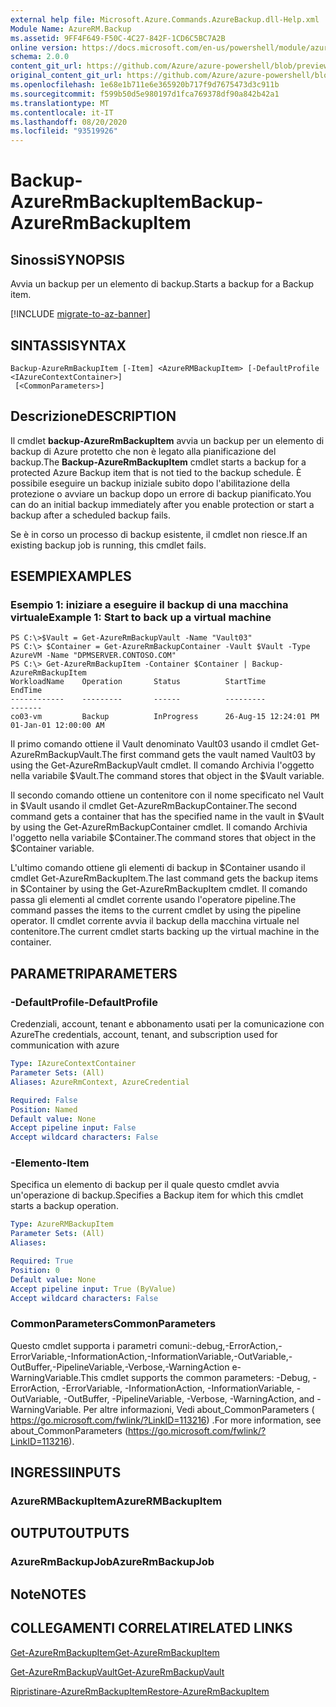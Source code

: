 ```yaml
---
external help file: Microsoft.Azure.Commands.AzureBackup.dll-Help.xml
Module Name: AzureRM.Backup
ms.assetid: 9FF4F649-F50C-4C27-842F-1CD6C5BC7A2B
online version: https://docs.microsoft.com/en-us/powershell/module/azurerm.backup/backup-azurermbackupitem
schema: 2.0.0
content_git_url: https://github.com/Azure/azure-powershell/blob/preview/src/ResourceManager/AzureBackup/Commands.AzureBackup/help/Backup-AzureRmBackupItem.md
original_content_git_url: https://github.com/Azure/azure-powershell/blob/preview/src/ResourceManager/AzureBackup/Commands.AzureBackup/help/Backup-AzureRmBackupItem.md
ms.openlocfilehash: 1e68e1b711e6e365920b717f9d7675473d3c911b
ms.sourcegitcommit: f599b50d5e980197d1fca769378df90a842b42a1
ms.translationtype: MT
ms.contentlocale: it-IT
ms.lasthandoff: 08/20/2020
ms.locfileid: "93519926"
---
```

# <span data-ttu-id="440f7-101">Backup-AzureRmBackupItem</span><span class="sxs-lookup"><span data-stu-id="440f7-101">Backup-AzureRmBackupItem</span></span>

## <span data-ttu-id="440f7-102">Sinossi</span><span class="sxs-lookup"><span data-stu-id="440f7-102">SYNOPSIS</span></span>
<span data-ttu-id="440f7-103">Avvia un backup per un elemento di backup.</span><span class="sxs-lookup"><span data-stu-id="440f7-103">Starts a backup for a Backup item.</span></span>

[!INCLUDE [migrate-to-az-banner](../../includes/migrate-to-az-banner.md)]

## <span data-ttu-id="440f7-104">SINTASSI</span><span class="sxs-lookup"><span data-stu-id="440f7-104">SYNTAX</span></span>

```
Backup-AzureRmBackupItem [-Item] <AzureRMBackupItem> [-DefaultProfile <IAzureContextContainer>]
 [<CommonParameters>]
```

## <span data-ttu-id="440f7-105">Descrizione</span><span class="sxs-lookup"><span data-stu-id="440f7-105">DESCRIPTION</span></span>
<span data-ttu-id="440f7-106">Il cmdlet **backup-AzureRmBackupItem** avvia un backup per un elemento di backup di Azure protetto che non è legato alla pianificazione del backup.</span><span class="sxs-lookup"><span data-stu-id="440f7-106">The **Backup-AzureRmBackupItem** cmdlet starts a backup for a protected Azure Backup item that is not tied to the backup schedule.</span></span>
<span data-ttu-id="440f7-107">È possibile eseguire un backup iniziale subito dopo l'abilitazione della protezione o avviare un backup dopo un errore di backup pianificato.</span><span class="sxs-lookup"><span data-stu-id="440f7-107">You can do an initial backup immediately after you enable protection or start a backup after a scheduled backup fails.</span></span>

<span data-ttu-id="440f7-108">Se è in corso un processo di backup esistente, il cmdlet non riesce.</span><span class="sxs-lookup"><span data-stu-id="440f7-108">If an existing backup job is running, this cmdlet fails.</span></span>

## <span data-ttu-id="440f7-109">ESEMPI</span><span class="sxs-lookup"><span data-stu-id="440f7-109">EXAMPLES</span></span>

### <span data-ttu-id="440f7-110">Esempio 1: iniziare a eseguire il backup di una macchina virtuale</span><span class="sxs-lookup"><span data-stu-id="440f7-110">Example 1: Start to back up a virtual machine</span></span>
```
PS C:\>$Vault = Get-AzureRmBackupVault -Name "Vault03"
PS C:\> $Container = Get-AzureRmBackupContainer -Vault $Vault -Type AzureVM -Name "DPMSERVER.CONTOSO.COM"
PS C:\> Get-AzureRmBackupItem -Container $Container | Backup-AzureRmBackupItem
WorkloadName    Operation       Status          StartTime              EndTime
------------    ---------       ------          ---------              -------
co03-vm         Backup          InProgress      26-Aug-15 12:24:01 PM  01-Jan-01 12:00:00 AM
```

<span data-ttu-id="440f7-111">Il primo comando ottiene il Vault denominato Vault03 usando il cmdlet Get-AzureRmBackupVault.</span><span class="sxs-lookup"><span data-stu-id="440f7-111">The first command gets the vault named Vault03 by using the Get-AzureRmBackupVault cmdlet.</span></span>
<span data-ttu-id="440f7-112">Il comando Archivia l'oggetto nella variabile $Vault.</span><span class="sxs-lookup"><span data-stu-id="440f7-112">The command stores that object in the $Vault variable.</span></span>

<span data-ttu-id="440f7-113">Il secondo comando ottiene un contenitore con il nome specificato nel Vault in $Vault usando il cmdlet Get-AzureRmBackupContainer.</span><span class="sxs-lookup"><span data-stu-id="440f7-113">The second command gets a container that has the specified name in the vault in $Vault by using the Get-AzureRmBackupContainer cmdlet.</span></span>
<span data-ttu-id="440f7-114">Il comando Archivia l'oggetto nella variabile $Container.</span><span class="sxs-lookup"><span data-stu-id="440f7-114">The command stores that object in the $Container variable.</span></span>

<span data-ttu-id="440f7-115">L'ultimo comando ottiene gli elementi di backup in $Container usando il cmdlet Get-AzureRmBackupItem.</span><span class="sxs-lookup"><span data-stu-id="440f7-115">The last command gets the backup items in $Container by using the Get-AzureRmBackupItem cmdlet.</span></span>
<span data-ttu-id="440f7-116">Il comando passa gli elementi al cmdlet corrente usando l'operatore pipeline.</span><span class="sxs-lookup"><span data-stu-id="440f7-116">The command passes the items to the current cmdlet by using the pipeline operator.</span></span>
<span data-ttu-id="440f7-117">Il cmdlet corrente avvia il backup della macchina virtuale nel contenitore.</span><span class="sxs-lookup"><span data-stu-id="440f7-117">The current cmdlet starts backing up the virtual machine in the container.</span></span>

## <span data-ttu-id="440f7-118">PARAMETRI</span><span class="sxs-lookup"><span data-stu-id="440f7-118">PARAMETERS</span></span>

### <span data-ttu-id="440f7-119">-DefaultProfile</span><span class="sxs-lookup"><span data-stu-id="440f7-119">-DefaultProfile</span></span>
<span data-ttu-id="440f7-120">Credenziali, account, tenant e abbonamento usati per la comunicazione con Azure</span><span class="sxs-lookup"><span data-stu-id="440f7-120">The credentials, account, tenant, and subscription used for communication with azure</span></span>

```yaml
Type: IAzureContextContainer
Parameter Sets: (All)
Aliases: AzureRmContext, AzureCredential

Required: False
Position: Named
Default value: None
Accept pipeline input: False
Accept wildcard characters: False
```

### <span data-ttu-id="440f7-121">-Elemento</span><span class="sxs-lookup"><span data-stu-id="440f7-121">-Item</span></span>
<span data-ttu-id="440f7-122">Specifica un elemento di backup per il quale questo cmdlet avvia un'operazione di backup.</span><span class="sxs-lookup"><span data-stu-id="440f7-122">Specifies a Backup item for which this cmdlet starts a backup operation.</span></span>

```yaml
Type: AzureRMBackupItem
Parameter Sets: (All)
Aliases: 

Required: True
Position: 0
Default value: None
Accept pipeline input: True (ByValue)
Accept wildcard characters: False
```

### <span data-ttu-id="440f7-123">CommonParameters</span><span class="sxs-lookup"><span data-stu-id="440f7-123">CommonParameters</span></span>
<span data-ttu-id="440f7-124">Questo cmdlet supporta i parametri comuni:-debug,-ErrorAction,-ErrorVariable,-InformationAction,-InformationVariable,-OutVariable,-OutBuffer,-PipelineVariable,-Verbose,-WarningAction e-WarningVariable.</span><span class="sxs-lookup"><span data-stu-id="440f7-124">This cmdlet supports the common parameters: -Debug, -ErrorAction, -ErrorVariable, -InformationAction, -InformationVariable, -OutVariable, -OutBuffer, -PipelineVariable, -Verbose, -WarningAction, and -WarningVariable.</span></span> <span data-ttu-id="440f7-125">Per altre informazioni, Vedi about_CommonParameters ( https://go.microsoft.com/fwlink/?LinkID=113216) .</span><span class="sxs-lookup"><span data-stu-id="440f7-125">For more information, see about_CommonParameters (https://go.microsoft.com/fwlink/?LinkID=113216).</span></span>

## <span data-ttu-id="440f7-126">INGRESSI</span><span class="sxs-lookup"><span data-stu-id="440f7-126">INPUTS</span></span>

### <span data-ttu-id="440f7-127">AzureRMBackupItem</span><span class="sxs-lookup"><span data-stu-id="440f7-127">AzureRMBackupItem</span></span>

## <span data-ttu-id="440f7-128">OUTPUT</span><span class="sxs-lookup"><span data-stu-id="440f7-128">OUTPUTS</span></span>

### <span data-ttu-id="440f7-129">AzureRmBackupJob</span><span class="sxs-lookup"><span data-stu-id="440f7-129">AzureRmBackupJob</span></span>

## <span data-ttu-id="440f7-130">Note</span><span class="sxs-lookup"><span data-stu-id="440f7-130">NOTES</span></span>

## <span data-ttu-id="440f7-131">COLLEGAMENTI CORRELATI</span><span class="sxs-lookup"><span data-stu-id="440f7-131">RELATED LINKS</span></span>

[<span data-ttu-id="440f7-132">Get-AzureRmBackupItem</span><span class="sxs-lookup"><span data-stu-id="440f7-132">Get-AzureRmBackupItem</span></span>](./Get-AzureRmBackupItem.md)

[<span data-ttu-id="440f7-133">Get-AzureRmBackupVault</span><span class="sxs-lookup"><span data-stu-id="440f7-133">Get-AzureRmBackupVault</span></span>](./Get-AzureRmBackupVault.md)

[<span data-ttu-id="440f7-134">Ripristinare-AzureRmBackupItem</span><span class="sxs-lookup"><span data-stu-id="440f7-134">Restore-AzureRmBackupItem</span></span>](./Restore-AzureRmBackupItem.md)


